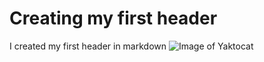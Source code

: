 # Creating my first header
I created my first header in markdown
![Image of Yaktocat](https://octodex.github.com/images/yaktocat.png)
